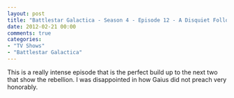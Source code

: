 ```yaml
---
layout: post
title: "Battlestar Galactica - Season 4 - Episode 12 - A Disquiet Follows My Soul"
date: 2012-02-21 00:00
comments: true
categories:
- "TV Shows"
- "Battlestar Galactica"
---
```


This is a really intense episode that is the perfect build up to
the next two that show the rebellion. I was disappointed in how
Gaius did not preach very honorably.
